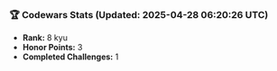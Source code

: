 ### 🏆 Codewars Stats (Updated: 2025-04-28 06:20:26 UTC)

- **Rank:** 8 kyu
- **Honor Points:** 3
- **Completed Challenges:** 1
